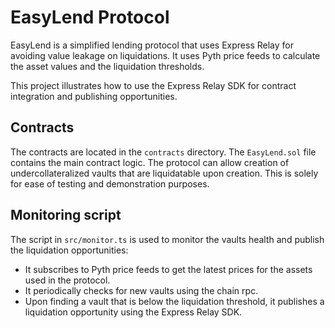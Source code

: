 # EasyLend Protocol

EasyLend is a simplified lending protocol that uses Express Relay for avoiding value leakage on liquidations.
It uses Pyth price feeds to calculate the asset values and the liquidation thresholds.

This project illustrates how to use the Express Relay SDK for contract integration and publishing opportunities.

## Contracts

The contracts are located in the `contracts` directory. The `EasyLend.sol` file contains the main contract logic.
The protocol can allow creation of undercollateralized vaults that are liquidatable upon creation. This is solely
for ease of testing and demonstration purposes.

## Monitoring script

The script in `src/monitor.ts` is used to monitor the vaults health and publish the liquidation opportunities:

- It subscribes to Pyth price feeds to get the latest prices for the assets used in the protocol.
- It periodically checks for new vaults using the chain rpc.
- Upon finding a vault that is below the liquidation threshold, it publishes a liquidation opportunity using the Express Relay SDK.

